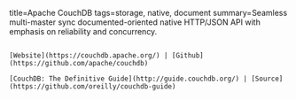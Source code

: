 title=Apache CouchDB
tags=storage, native, document
summary=Seamless multi-master sync documented-oriented native HTTP/JSON API with emphasis on  reliability and concurrency.
~~~~~~

[Website](https://couchdb.apache.org/) | [Github](https://github.com/apache/couchdb)

[CouchDB: The Definitive Guide](http://guide.couchdb.org/) | [Source](https://github.com/oreilly/couchdb-guide)

